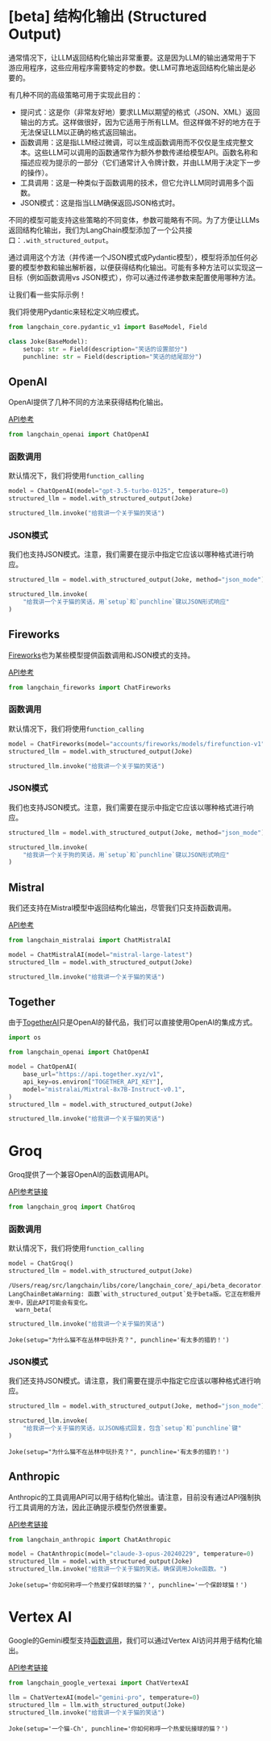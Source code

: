 # [beta] 结构化输出 (Structured Output)

通常情况下，让LLM返回结构化输出非常重要。这是因为LLM的输出通常用于下游应用程序，这些应用程序需要特定的参数。使LLM可靠地返回结构化输出是必要的。

有几种不同的高级策略可用于实现此目的：

- 提问式：这是你（非常友好地）要求LLM以期望的格式（JSON、XML）返回输出的方式。这样做很好，因为它适用于所有LLM。但这样做不好的地方在于无法保证LLM以正确的格式返回输出。
- 函数调用：这是指LLM经过微调，可以生成函数调用而不仅仅是生成完整文本。这些LLM可以调用的函数通常作为额外参数传递给模型API。函数名称和描述应视为提示的一部分（它们通常计入令牌计数，并由LLM用于决定下一步的操作）。
- 工具调用：这是一种类似于函数调用的技术，但它允许LLM同时调用多个函数。
- JSON模式：这是指当LLM确保返回JSON格式时。

不同的模型可能支持这些策略的不同变体，参数可能略有不同。为了方便让LLMs返回结构化输出，我们为LangChain模型添加了一个公共接口：`.with_structured_output`。

通过调用这个方法（并传递一个JSON模式或Pydantic模型），模型将添加任何必要的模型参数和输出解析器，以便获得结构化输出。可能有多种方法可以实现这一目标（例如函数调用vs JSON模式），你可以通过传递参数来配置使用哪种方法。

让我们看一些实际示例！

我们将使用Pydantic来轻松定义响应模式。

```python
from langchain_core.pydantic_v1 import BaseModel, Field
```

```python
class Joke(BaseModel):
    setup: str = Field(description="笑话的设置部分")
    punchline: str = Field(description="笑话的结尾部分")
```

## OpenAI

OpenAI提供了几种不同的方法来获得结构化输出。

[API参考](https://api.python.langchain.com/en/latest/chat_models/langchain_openai.chat_models.base.ChatOpenAI.html#langchain_openai.chat_models.base.ChatOpenAI.with_structured_output)

```python
from langchain_openai import ChatOpenAI
```

### 函数调用

默认情况下，我们将使用`function_calling`

```python
model = ChatOpenAI(model="gpt-3.5-turbo-0125", temperature=0)
structured_llm = model.with_structured_output(Joke)
```

```python
structured_llm.invoke("给我讲一个关于猫的笑话")
```

### JSON模式

我们也支持JSON模式。注意，我们需要在提示中指定它应该以哪种格式进行响应。

```python
structured_llm = model.with_structured_output(Joke, method="json_mode")
```

```python
structured_llm.invoke(
    "给我讲一个关于猫的笑话，用`setup`和`punchline`键以JSON形式响应"
)
```

## Fireworks

[Fireworks](https://fireworks.ai/)也为某些模型提供函数调用和JSON模式的支持。

[API参考](https://api.python.langchain.com/en/latest/chat_models/langchain_fireworks.chat_models.ChatFireworks.html#langchain_fireworks.chat_models.ChatFireworks.with_structured_output)

```python
from langchain_fireworks import ChatFireworks
```

### 函数调用

默认情况下，我们将使用`function_calling`

```python
model = ChatFireworks(model="accounts/fireworks/models/firefunction-v1")
structured_llm = model.with_structured_output(Joke)
```

```python
structured_llm.invoke("给我讲一个关于猫的笑话")
```

### JSON模式

我们也支持JSON模式。注意，我们需要在提示中指定它应该以哪种格式进行响应。

```python
structured_llm = model.with_structured_output(Joke, method="json_mode")
```

```python
structured_llm.invoke(
    "给我讲一个关于狗的笑话，用`setup`和`punchline`键以JSON形式响应"
)
```

## Mistral

我们还支持在Mistral模型中返回结构化输出，尽管我们只支持函数调用。

[API参考](https://api.python.langchain.com/en/latest/chat_models/langchain_mistralai.chat_models.ChatMistralAI.html#langchain_mistralai.chat_models.ChatMistralAI.with_structured_output)

```python
from langchain_mistralai import ChatMistralAI
```

```python
model = ChatMistralAI(model="mistral-large-latest")
structured_llm = model.with_structured_output(Joke)
```

```python
structured_llm.invoke("给我讲一个关于猫的笑话")
```

## Together

由于[TogetherAI](https://www.together.ai/)只是OpenAI的替代品，我们可以直接使用OpenAI的集成方式。

```python
import os

from langchain_openai import ChatOpenAI
```

```python
model = ChatOpenAI(
    base_url="https://api.together.xyz/v1",
    api_key=os.environ["TOGETHER_API_KEY"],
    model="mistralai/Mixtral-8x7B-Instruct-v0.1",
)
structured_llm = model.with_structured_output(Joke)
```

```python
structured_llm.invoke("给我讲一个关于猫的笑话")
```

# Groq

Groq提供了一个兼容OpenAI的函数调用API。

[API参考链接](https://api.python.langchain.com/en/latest/chat_models/langchain_groq.chat_models.ChatGroq.html#langchain_groq.chat_models.ChatGroq.with_structured_output)


```python
from langchain_groq import ChatGroq
```

### 函数调用

默认情况下，我们将使用`function_calling`


```python
model = ChatGroq()
structured_llm = model.with_structured_output(Joke)
```

    /Users/reag/src/langchain/libs/core/langchain_core/_api/beta_decorator.py:87: LangChainBetaWarning: 函数`with_structured_output`处于beta版。它正在积极开发中，因此API可能会有变化。
      warn_beta(
    


```python
structured_llm.invoke("给我讲一个关于猫的笑话")
```




    Joke(setup="为什么猫不在丛林中玩扑克？", punchline='有太多的猎豹！')



### JSON模式

我们还支持JSON模式。请注意，我们需要在提示中指定它应该以哪种格式进行响应。


```python
structured_llm = model.with_structured_output(Joke, method="json_mode")
```


```python
structured_llm.invoke(
    "给我讲一个关于猫的笑话，以JSON格式回复，包含`setup`和`punchline`键"
)
```




    Joke(setup="为什么猫不在丛林中玩扑克？", punchline='有太多的猎豹！')



## Anthropic

Anthropic的工具调用API可以用于结构化输出。请注意，目前没有通过API强制执行工具调用的方法，因此正确提示模型仍然很重要。

[API参考链接](https://api.python.langchain.com/en/latest/chat_models/langchain_anthropic.chat_models.ChatAnthropic.html#langchain_anthropic.chat_models.ChatAnthropic.with_structured_output)


```python
from langchain_anthropic import ChatAnthropic

model = ChatAnthropic(model="claude-3-opus-20240229", temperature=0)
structured_llm = model.with_structured_output(Joke)
structured_llm.invoke("给我讲一个关于猫的笑话。确保调用Joke函数。")
```




    Joke(setup='你如何称呼一个热爱打保龄球的猫？', punchline='一个保龄球猫！')



# Vertex AI

Google的Gemini模型支持[函数调用](https://ai.google.dev/docs/function_calling)，我们可以通过Vertex AI访问并用于结构化输出。

[API参考链接](https://api.python.langchain.com/en/latest/chat_models/langchain_google_vertexai.chat_models.ChatVertexAI.html#langchain_google_vertexai.chat_models.ChatVertexAI.with_structured_output)


```python
from langchain_google_vertexai import ChatVertexAI

llm = ChatVertexAI(model="gemini-pro", temperature=0)
structured_llm = llm.with_structured_output(Joke)
structured_llm.invoke("给我讲一个关于猫的笑话")
```




    Joke(setup='一个猫-Ch', punchline='你如何称呼一个热爱玩接球的猫？')

